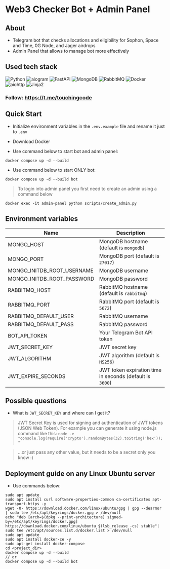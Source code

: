 # Web3 Checker Bot + Admin Panel

## About
- Telegram bot that checks allocations and eligibility for Sophon, Space and Time, 0G Node, and Jager airdrops
- Admin Panel that allows to manage bot more effectively

## Used tech stack
![Python](https://img.shields.io/badge/Python-3776AB?style=for-the-badge&logo=Python&logoColor=white)
![aiogram](https://img.shields.io/badge/aiogram-1E90FF?style=for-the-badge&logo=Telegram&logoColor=white)
![FastAPI](https://img.shields.io/badge/FastAPI-009688?style=for-the-badge&logo=fastapi&logoColor=white)
![MongoDB](https://img.shields.io/badge/MongoDB-47A248?style=for-the-badge&logo=mongodb&logoColor=white)
![RabbitMQ](https://img.shields.io/badge/RabbitMQ-FF6600?style=for-the-badge&logo=RabbitMQ&logoColor=white)
![Docker](https://img.shields.io/badge/Docker-2496ED?style=for-the-badge&logo=docker&logoColor=white)
![aiohttp](https://img.shields.io/badge/aiohttp-2C5BB4?style=for-the-badge&logo=aiohttp&logoColor=white)
![Jinja2](https://img.shields.io/badge/jinja2-7E0C1B?style=for-the-badge&logo=jinja&logoColor=white)

### Follow: https://t.me/touchingcode

## Quick Start
- Initialize environment variables in the `.env.example` file and rename it just to `.env`

- Download Docker

- Use command below to start bot and admin panel:
```
docker compose up -d --build
```

- Use command below to start ONLY bot:
```
docker compose up -d --build bot
```

> To login into admin panel you first need to create an admin using a command below
```
docker exec -it admin-panel python scripts/create_admin.py
```

## Environment variables
|Name|Description|
|---|---|
|MONGO_HOST|MongoDB hostname (default is `mongodb`)|
|MONGO_PORT|MongoDB port (default is `27017`)|
|MONGO_INITDB_ROOT_USERNAME|MongoDB username|
|MONGO_INITDB_ROOT_PASSWORD|MongoDB password|
|RABBITMQ_HOST|RabbitMQ hostname (default is `rabbitmq`)|
|RABBITMQ_PORT|RabbitMQ port (default is `5672`)|
|RABBITMQ_DEFAULT_USER|RabbitMQ username|
|RABBITMQ_DEFAULT_PASS|RabbitMQ password|
|BOT_API_TOKEN|Your Telegram Bot API token|
|JWT_SECRET_KEY|JWT secret key|
|JWT_ALGORITHM|JWT algorithm (default is `HS256`)|
|JWT_EXPIRE_SECONDS|JWT token expiration time in seconds (default is `3600`) |

## Possible questions
- What is `JWT_SECRET_KEY` and where can I get it?

> JWT Secret Key is used for signing and authentication of JWT tokens (JSON Web Token). For example you can generate it using node.js command like this: `node -e "console.log(require('crypto').randomBytes(32).toString('hex'));"`

> ...or just pass any other value, but it needs to be a secret only you know :)

## Deployment guide on any Linux Ubuntu server
- Use commands below:
```
sudo apt update
sudo apt install curl software-properties-common ca-certificates apt-transport-https -y
wget -O- https://download.docker.com/linux/ubuntu/gpg | gpg --dearmor | sudo tee /etc/apt/keyrings/docker.gpg > /dev/null
echo "deb [arch=$(dpkg --print-architecture) signed-by=/etc/apt/keyrings/docker.gpg] https://download.docker.com/linux/ubuntu $(lsb_release -cs) stable"| sudo tee /etc/apt/sources.list.d/docker.list > /dev/null
sudo apt update
sudo apt install docker-ce -y
sudo apt-get install docker-compose
cd <project_dir>
docker compose up -d --build
// or 
docker compose up -d --build bot
```